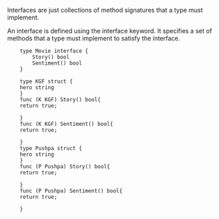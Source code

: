 Interfaces are just collections of method signatures that a type must implement. 

An interface is defined using the interface keyword. It specifies a set of methods that a type must implement to satisfy the interface.

```
    type Movie interface {
        Story() bool
        Sentiment() bool
    }
    
    type KGF struct {
    hero string 
    }
    func (K KGF) Story() bool{
    return true;
    
    }
    func (K KGF) Sentiment() bool{
    return true;
    
    }
    type Pushpa struct {
    hero string 
    }
    func (P Pushpa) Story() bool{
    return true;
    
    }
    func (P Pushpa) Sentiment() bool{
    return true;
    
    }

```
